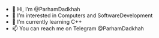 - 👋 Hi, I’m @ParhamDadkhah
- 👀 I’m interested in Computers and SoftwareDevelopment
- 🌱 I’m currently learning C++
- 📫 You can reach me on Telegram @ParhamDadkhah

<!---
ParhamDadkhah/ParhamDadkhah is a ✨ special ✨ repository because its `README.md` (this file) appears on your GitHub profile.
You can click the Preview link to take a look at your changes.
--->
